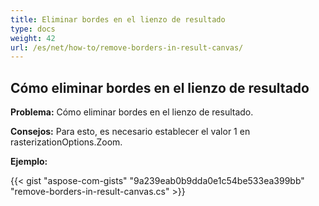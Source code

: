 ```yaml
---
title: Eliminar bordes en el lienzo de resultado
type: docs
weight: 42
url: /es/net/how-to/remove-borders-in-result-canvas/
---
```


## **Cómo eliminar bordes en el lienzo de resultado**

**Problema:** Cómo eliminar bordes en el lienzo de resultado.

**Consejos:** Para esto, es necesario establecer el valor 1 en rasterizationOptions.Zoom.

**Ejemplo:**

{{< gist "aspose-com-gists" "9a239eab0b9dda0e1c54be533ea399bb" "remove-borders-in-result-canvas.cs" >}}
